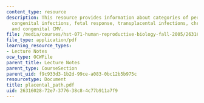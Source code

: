 ```yaml
---
content_type: resource
description: This resource provides information about categories of perinatal pathology,
  congenital infections, fetal response, transplacental infections, chronic villitis,
  and congenital CMV.
file: /media/courses/hst-071-human-reproductive-biology-fall-2005/2631602872e7377638c84c77b911a7f9_placental_path.pdf
file_type: application/pdf
learning_resource_types:
- Lecture Notes
ocw_type: OCWFile
parent_title: Lecture Notes
parent_type: CourseSection
parent_uid: f9c933d3-1b2d-99ce-a083-0bc12b5b975c
resourcetype: Document
title: placental_path.pdf
uid: 26316028-72e7-3776-38c8-4c77b911a7f9
---
```

